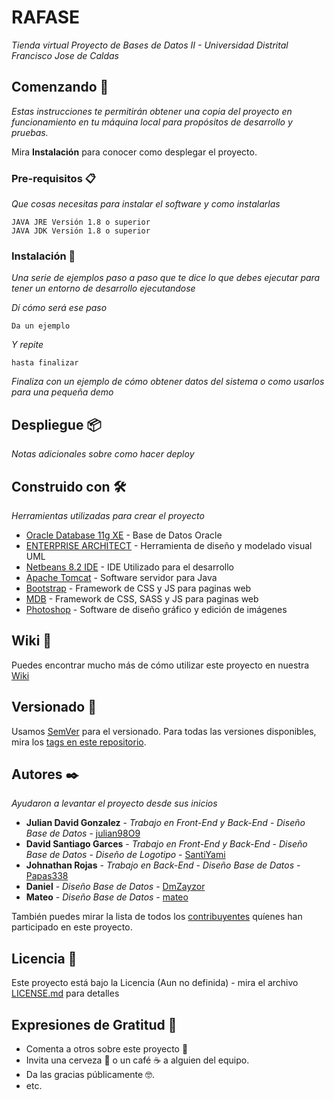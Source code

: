# RAFASE

_Tienda virtual_
_Proyecto de Bases de Datos II - Universidad Distrital Francisco Jose de Caldas_

## Comenzando 🚀

_Estas instrucciones te permitirán obtener una copia del proyecto en funcionamiento en tu máquina local para propósitos de desarrollo y pruebas._

Mira **Instalación** para conocer como desplegar el proyecto.


### Pre-requisitos 📋

_Que cosas necesitas para instalar el software y como instalarlas_

```
JAVA JRE Versión 1.8 o superior
JAVA JDK Versión 1.8 o superior
```

### Instalación 🔧

_Una serie de ejemplos paso a paso que te dice lo que debes ejecutar para tener un entorno de desarrollo ejecutandose_

_Dí cómo será ese paso_

```
Da un ejemplo
```

_Y repite_

```
hasta finalizar
```

_Finaliza con un ejemplo de cómo obtener datos del sistema o como usarlos para una pequeña demo_

## Despliegue 📦

_Notas adicionales sobre como hacer deploy_

## Construido con 🛠️

_Herramientas utilizadas para crear el proyecto_

* [Oracle Database 11g XE](https://www.oracle.com/database/technologies/xe-prior-releases.html) - Base de Datos Oracle
* [ENTERPRISE ARCHITECT](https://sparxsystems.com/products/ea/index.html) - Herramienta de diseño y modelado visual UML
* [Netbeans 8.2 IDE](https://netbeans.org/downloads/old/8.2/) - IDE Utilizado para el desarrollo
* [Apache Tomcat](http://tomcat.apache.org/) - Software servidor para Java
* [Bootstrap](https://getbootstrap.com/) - Framework de CSS y JS para paginas web
* [MDB](https://mdbootstrap.com/) - Framework de CSS, SASS y JS para paginas web
* [Photoshop](https://www.adobe.com/la/products/photoshop.html) - Software de diseño gráfico y edición de imágenes

## Wiki 📖

Puedes encontrar mucho más de cómo utilizar este proyecto en nuestra [Wiki](https://github.com/julian9809/RAFASE/wiki)

## Versionado 📌

Usamos [SemVer](http://semver.org/) para el versionado. Para todas las versiones disponibles, mira los [tags en este repositorio](https://github.com/julian9809/RAFASE/tags).

## Autores ✒️

_Ayudaron a levantar el proyecto desde sus inicios_

* **Julian David Gonzalez** - *Trabajo en Front-End y Back-End* - *Diseño Base de Datos* - [julian98O9](https://github.com/julian9809)
* **David Santiago Garces** - *Trabajo en Front-End y Back-End* - *Diseño Base de Datos* - *Diseño de Logotipo* - [SantiYami](https://github.com/SantiYami)
* **Johnathan Rojas** - *Trabajo en Back-End* - *Diseño Base de Datos* - [Papas338](https://github.com/Papas338)
* **Daniel** - *Diseño Base de Datos* - [DmZayzor](https://github.com/DmZayzor)
* **Mateo** - *Diseño Base de Datos* - [mateo](#mateo)

También puedes mirar la lista de todos los [contribuyentes](https://github.com/julian9809/RAFASE/contributors) quíenes han participado en este proyecto. 

## Licencia 📄

Este proyecto está bajo la Licencia (Aun no definida) - mira el archivo [LICENSE.md](LICENSE.md) para detalles

## Expresiones de Gratitud 🎁

* Comenta a otros sobre este proyecto 📢
* Invita una cerveza 🍺 o un café ☕ a alguien del equipo. 
* Da las gracias públicamente 🤓.
* etc.
